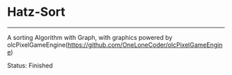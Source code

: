 # Hatz-Sort
---
A sorting Algorithm with Graph, with graphics powered by olcPixelGameEngine(https://github.com/OneLoneCoder/olcPixelGameEngine)

Status: Finished
